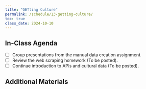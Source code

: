 ```yaml
---
title: "GETting Culture"
permalink: /schedule/13-getting-culture/
toc: true
class_date: 2024-10-10
---
```


## In-Class Agenda

- [ ] Group presentations from the manual data creation assignment.
- [ ] Review the web scraping homework (To be posted).
- [ ] Continue introduction to APIs and cultural data (To be posted).

## Additional Materials
